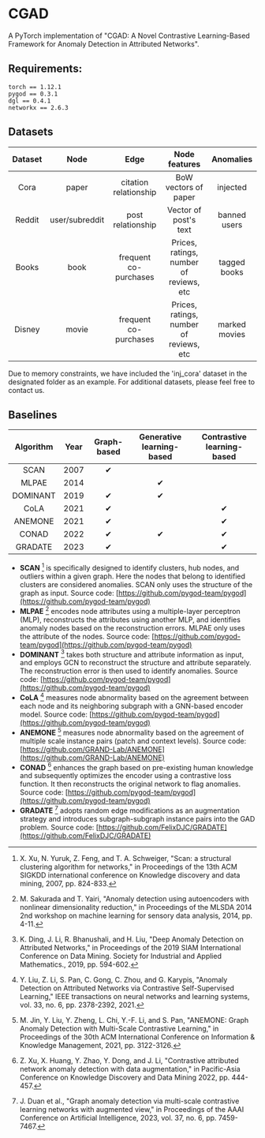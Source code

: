 # CGAD
A PyTorch implementation of "CGAD: A Novel Contrastive Learning-Based Framework for Anomaly Detection in Attributed Networks".

## Requirements:
```
torch == 1.12.1
pygod == 0.3.1
dgl == 0.4.1
networkx == 2.6.3
```

## Datasets
| Dataset | Node   | Edge                   | Node features                        | Anomalies      |
|:-------:|:------:|:----------------------:|:------------------------------------:|:--------------:|
| Cora    | paper  | citation relationship  | BoW vectors of paper                 | injected       |
| Reddit  | user/subreddit | post relationship | Vector of post's text               | banned users   |
| Books   | book   | frequent co-purchases | Prices, ratings, number of reviews, etc | tagged books   |
| Disney  | movie  | frequent co-purchases | Prices, ratings, number of reviews, etc | marked movies  |

Due to memory constraints, we have included the 'inj_cora' dataset in the designated folder as an example. For additional datasets, please feel free to contact us.

## Baselines
| Algorithm | Year | Graph-based | Generative learning-based | Contrastive learning-based |
|:---------:|:----:|:------------:|:----------:|:--------------------------:|
|   SCAN    | 2007 |       ✔      |            |                            |
|   MLPAE   | 2014 |              |      ✔     |                            |
| DOMINANT  | 2019 |       ✔      |      ✔     |                            |
|   CoLA    | 2021 |       ✔      |            |             ✔              |
|  ANEMONE  | 2021 |       ✔      |            |             ✔              |
|   CONAD   | 2022 |       ✔      |      ✔     |             ✔              |
|  GRADATE  | 2023 |       ✔      |            |             ✔              |

- **SCAN** [^1] is specifically designed to identify clusters, hub nodes, and outliers within a given graph. Here the nodes that belong to identified clusters are considered anomalies. SCAN only uses the structure of the graph as input. Source code: [https://github.com/pygod-team/pygod](https://github.com/pygod-team/pygod)  
- **MLPAE**	[^2] encodes node attributes using a multiple-layer perceptron (MLP), reconstructs the attributes using another MLP, and identifies anomaly nodes based on the reconstruction errors. MLPAE only uses the attribute of the nodes. Source code: [https://github.com/pygod-team/pygod](https://github.com/pygod-team/pygod)  
- **DOMINANT** [^3] takes both structure and attribute information as input, and employs GCN to reconstruct the structure and attribute separately. The reconstruction error is then used to identify anomalies. Source code: [https://github.com/pygod-team/pygod](https://github.com/pygod-team/pygod)
- **CoLA** [^4] measures node abnormality based on the agreement between each node and its neighboring subgraph with a GNN-based encoder model. Source code: [https://github.com/pygod-team/pygod](https://github.com/pygod-team/pygod)
- **ANEMONE** [^5] measures node abnormality based on the agreement of multiple scale instance pairs (patch and context levels).  Source code: [https://github.com/GRAND-Lab/ANEMONE](https://github.com/GRAND-Lab/ANEMONE)
- **CONAD** [^6] enhances the graph based on pre-existing human knowledge and subsequently optimizes the encoder using a contrastive loss function. It then reconstructs the original network to flag anomalies. Source code: [https://github.com/pygod-team/pygod](https://github.com/pygod-team/pygod)
- **GRADATE** [^7] adopts random edge modifications as an augmentation strategy and introduces subgraph-subgraph instance pairs into the GAD problem. Source code: [https://github.com/FelixDJC/GRADATE](https://github.com/FelixDJC/GRADATE)


[^1]: X. Xu, N. Yuruk, Z. Feng, and T. A. Schweiger, "Scan: a structural clustering algorithm for networks," in Proceedings of the 13th ACM SIGKDD international conference on Knowledge discovery and data mining, 2007, pp. 824-833. 
[^2]: M. Sakurada and T. Yairi, "Anomaly detection using autoencoders with nonlinear dimensionality reduction," in Proceedings of the MLSDA 2014 2nd workshop on machine learning for sensory data analysis, 2014, pp. 4-11. 
[^3]: K. Ding, J. Li, R. Bhanushali, and H. Liu, "Deep Anomaly Detection on Attributed Networks," in Proceedings of the 2019 SIAM International Conference on Data Mining. Society for Industrial and Applied Mathematics., 2019, pp. 594-602.
[^4]: Y. Liu, Z. Li, S. Pan, C. Gong, C. Zhou, and G. Karypis, "Anomaly Detection on Attributed Networks via Contrastive Self-Supervised Learning," IEEE transactions on neural networks and learning systems, vol. 33, no. 6, pp. 2378-2392, 2021.
[^5]: M. Jin, Y. Liu, Y. Zheng, L. Chi, Y.-F. Li, and S. Pan, "ANEMONE: Graph Anomaly Detection with Multi-Scale Contrastive Learning," in Proceedings of the 30th ACM International Conference on Information & Knowledge Management, 2021, pp. 3122-3126. 
[^6]: Z. Xu, X. Huang, Y. Zhao, Y. Dong, and J. Li, "Contrastive attributed network anomaly detection with data augmentation," in Pacific-Asia Conference on Knowledge Discovery and Data Mining 2022, pp. 444-457. 
[^7]: J. Duan et al., "Graph anomaly detection via multi-scale contrastive learning networks with augmented view," in Proceedings of the AAAI Conference on Artificial Intelligence, 2023, vol. 37, no. 6, pp. 7459-7467. 



